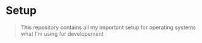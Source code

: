 # Setup

> This repository contains all my important setup for operating systems what I'm
using for developement


